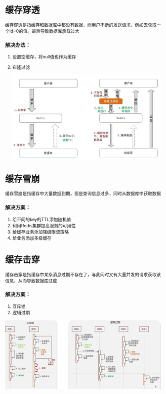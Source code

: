 # 缓存穿透

缓存穿透是指缓存和数据库中都没有数据，而用户不断的发送请求，例如去获取一个id=0的值。最后导致数据库承载过大

### 解决办法：

1. 设置空缓存，将null值也作为缓存

2. 布隆过滤

   ![](https://raw.githubusercontent.com/JIaaoooo/ImageHostingService/main/img/%E7%BC%93%E5%AD%98%E7%A9%BF%E9%80%8F.png)

# 缓存雪崩

缓存雪崩是指缓存中大量数据到期，但是查询信息过多，同时从数据库中获取数据

### 解决方案：

1. 给不同的key的TTL添加随机值
2. 利用Redis集群提高服务的可用性
3. 给缓存业务添加降级限流策略
4. 给业务添加多级缓存

# 缓存击穿

缓存击穿是指缓存中某条消息过期不存在了，与此同时又有大量并发的请求获取该信息，从而导致数据库过载

### 解决方案：

1. 互斥锁
2. 逻辑过期

![](https://raw.githubusercontent.com/JIaaoooo/ImageHostingService/main/img/%E7%BC%93%E5%AD%98%E5%87%BB%E7%A9%BF.png)